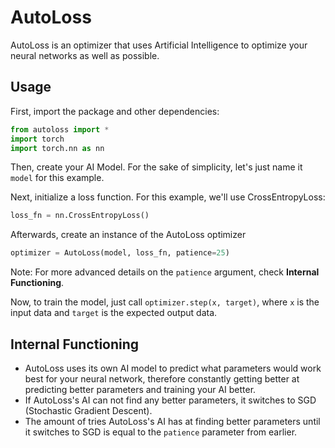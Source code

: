 # AutoLoss
AutoLoss is an optimizer that uses Artificial Intelligence to optimize your neural networks as well as possible.
## Usage
First, import the package and other dependencies:

```python
from autoloss import *
import torch
import torch.nn as nn
```
Then, create your AI Model. For the sake of simplicity, let's just name it `model` for this example.

Next, initialize a loss function. For this example, we'll use CrossEntropyLoss:
```python
loss_fn = nn.CrossEntropyLoss()
```

Afterwards, create an instance of the AutoLoss optimizer

```python
optimizer = AutoLoss(model, loss_fn, patience=25)
```
Note: For more advanced details on the `patience` argument, check **Internal Functioning**.

Now, to train the model, just call `optimizer.step(x, target)`, where `x` is the input data and `target` is the expected output data.

## Internal Functioning
- AutoLoss uses its own AI model to predict what parameters would work best for your neural network, therefore constantly getting better at predicting better parameters and training your AI better.
- If AutoLoss's AI can not find any better parameters, it switches to SGD (Stochastic Gradient Descent).
- The amount of tries AutoLoss's AI has at finding better parameters until it switches to SGD is equal to the `patience` parameter from earlier.